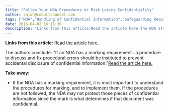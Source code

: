 ```yaml
---
title: "Follow Your NDA Procedures or Risk Losing Confidentiality"
author: rajah@cobaltcounsel.com
tags: ["NDA","Handling of Confidential Information","Safeguarding Requirements","Obligations","Commercial Activities","Rajah"]
date: 2016-04-02 16:15:30
description: "Links from this article:Read the article here.The NDA stated that to trigger either party’s obligations, the disclosed info..."
---
```


**Links from this article:**
[Read the article here.](https://www.lexology.com/library/detail.aspx?g=c3bf6d53-9cba-4410-8278-1e10640c3d30)

 The authors conclude: "If an NDA has a marking requirement...a procedure to discuss and fix procedural errors should be instituted to prevent accidental disclosure of confidential information."[Read the article here.](https://www.lexology.com/library/detail.aspx?g=c3bf6d53-9cba-4410-8278-1e10640c3d30)

 

**Take away:**
- If the NDA has a marking requirement, it is most important to understand the procedures for marking, and to implement them. If the procedures are not followed, the NDA may not protect those pieces of confidential information since the mark is what determines if that document was confidential.
